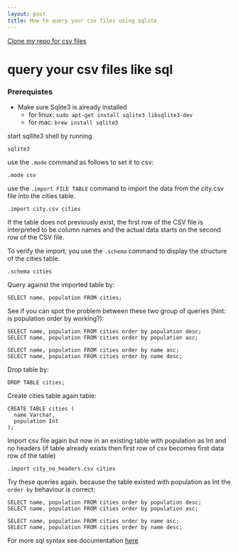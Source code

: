 ```yaml
---
layout: post
title: How to query your csv files using sqlite
---
```

[Clone my repo for csv files](https://github.com/rdhariwal/csvTosqlQ)

# query your csv files like sql

### Prerequistes
* Make sure Sqlite3 is already installed 
    * for linux: `sudo apt-get install sqlite3 libsqlite3-dev`
    * for mac: `brew install sqlite3`

start sqllite3 shell by running
`````
sqlite3
`````
    
use the `.mode` command as follows to set it to csv:

`````
.mode csv
`````
 use the `.import FILE TABLE` command to import the data from the city.csv file into the cities table.
 ````` 
.import city.csv cities
`````
If the table does not previously exist, the first row of the CSV file is interpreted to be column names and the actual data starts on the second row of the CSV file.

To verify the import, you use the `.schema` command to display the structure of the cities table.
`````
.schema cities
`````

Query against the imported table by:
````
SELECT name, population FROM cities;
````
See if you can spot the problem between these two group of queries (hint: is population order by working?):
````
SELECT name, population FROM cities order by population desc;
SELECT name, population FROM cities order by population asc;

SELECT name, population FROM cities order by name asc;
SELECT name, population FROM cities order by name desc;
````

Drop table by:
````
DROP TABLE cities;
````

Create cities table again table:
````
CREATE TABLE cities (
  name Varchar,
  population Int
);
````

Import csv file again but now in an existing table with population as Int and no headers (if table already exists then first row of csv becomes first data row of the table)
````
.import city_no_headers.csv cities
````

Try these queries again. because the table existed with population as Int the `order by` behaviour is correct: 
````
SELECT name, population FROM cities order by population desc;
SELECT name, population FROM cities order by population asc;

SELECT name, population FROM cities order by name asc;
SELECT name, population FROM cities order by name desc;
````

For more sql syntax see documentation [here](https://www.w3schools.com/sql/sql_syntax.asp)


    
